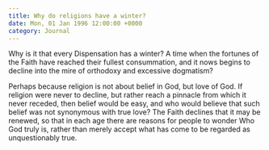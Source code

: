 ```yaml
---
title: Why do religions have a winter?
date: Mon, 01 Jan 1996 12:00:00 +0000
category: Journal
---
```


Why is it that every Dispensation has a winter?  A time when the
fortunes of the Faith have reached their fullest consummation, and it
nows begins to decline into the mire of orthodoxy and excessive
dogmatism?

Perhaps because religion is not about belief in God, but love of God.
If religion were never to decline, but rather reach a pinnacle from
which it never receded, then belief would be easy, and who would believe
that such belief was not synonymous with true love?  The Faith declines
that it may be renewed, so that in each age there are reasons for people
to wonder Who God truly is, rather than merely accept what has come to
be regarded as unquestionably true.


